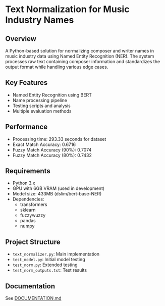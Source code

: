 # Text Normalization for Music Industry Names

## Overview
A Python-based solution for normalizing composer and writer names in music industry data using Named Entity Recognition (NER). The system processes raw text containing composer information and standardizes the output format while handling various edge cases.

## Key Features
- Named Entity Recognition using BERT
- Name processing pipeline
- Testing scripts and analysis
- Multiple evaluation methods

## Performance
- Processing time: 293.33 seconds for dataset
- Exact Match Accuracy: 0.6716
- Fuzzy Match Accuracy (90%): 0.7074
- Fuzzy Match Accuracy (80%): 0.7432

## Requirements
- Python 3.x
- GPU with 6GB VRAM (used in development)
- Model size: 433MB (dslim/bert-base-NER)
- Dependencies:
  - transformers
  - sklearn
  - fuzzywuzzy
  - pandas
  - numpy

## Project Structure
- `text_normalizer.py`: Main implementation
- `test_model.py`: Initial model testing
- `test_norm.py`: Extended testing
- `test_norm_outputs.txt`: Test results

## Documentation
See [DOCUMENTATION.md](DOCUMENTATION.md)
